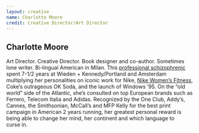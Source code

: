 ```yaml
---
layout: creative
name: Charlotte Moore
credit: Creative Director/Art Director
---
```


## Charlotte Moore

Art Director. Creative Director. Book designer and co-author. Sometimes lone writer. Bi-lingual
American in Milan. This [professional schizophrenic] spent 7-1/2 years at Wieden + Kennedy/Portland
and Amsterdam multiplying her personalities on iconic work for Nike, [Nike Women&rsquo;s Fitness][nike],
Coke&rsquo;s outrageous OK Soda, and the launch of Windows &rsquo;95. On the &ldquo;old world&rdquo;
side of the Atlantic, she&rsquo;s consulted on top European brands such as Ferrero, Telecom Italia
and Adidas. Recognized by the One Club, Addy&rsquo;s, Cannes, the Smithsonian, McCall&rsquo;s and
MFP Kelly for the best print campaign in American 2 years running, her greatest personal reward is
being able to change her mind, her continent and which language to curse&nbsp;in.

[professional schizophrenic]: http://www.charlottemoore.it/
[nike]: http://www.champandmoore.com/